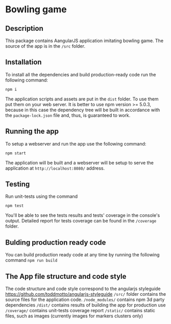 # Bowling game

## Description
This package contains AangularJS application imitating bowling game.
The source of the app is in the `/src` folder.

## Installation
To install all the dependencies and build production-ready code run the following command:
```
npm i
```
The application scripts and assets are put in the `dist` folder. To use them put them on your web server.
It is better to use npm version >= 5.0.3, because in this case the dependency tree will be built in accordance with the `package-lock.json` file and, thus, is guaranteed to work.

## Running the app
To setup a webserver and run the app use the following command:
```shell
npm start
```
The application will be built and a webserver will be setup to serve the application at `http://localhost:8080/` address.

## Testing
Run unit-tests using the command
```shell
npm test
```
You'll be able to see the tests results and tests' coverage in the console's output.
Detailed report for tests coverage can be found in the `/coverage` folder.

## Bulding production ready code
You can build production ready code at any time by running the following command
`npm run build`

## The App file structure and code style
The code structure and code style correspond to the angularjs styleguide https://github.com/toddmotto/angularjs-styleguide
`/src/` folder contains the source files for the application code.
`/node_modules/` contains npm 3d party dependencies
`/dist/` contains results of building the app for production use
`/coverage/` contains unit-tests coverage report
`/static/` contains static files, such as images (currently images for markers clusters only)
